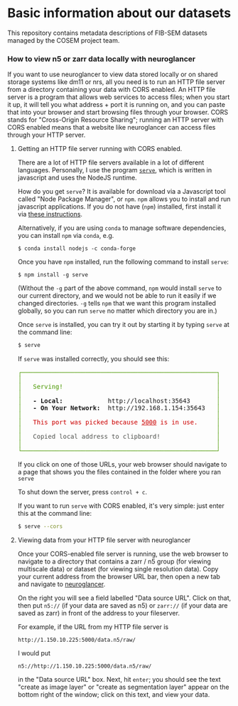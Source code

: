 # Basic information about our datasets

This repository contains metadata descriptions of FIB-SEM datasets managed by the COSEM project team.

### How to view n5 or zarr data locally with neuroglancer

If you want to use neuroglancer to view data stored locally or on shared storage systems like dm11 or nrs, all you need is to run an HTTP file server from a directory containing your data with CORS enabled. An HTTP file server is a program that allows web services to access files; when you start it up, it will tell you what address + port it is running on, and you can paste that into your browser and start browsing files through your browser. CORS stands for "Cross-Origin Resource Sharing"; running an HTTP server with CORS enabled means that a website like neuroglancer can access files through your HTTP server.

1. Getting an HTTP file server running with CORS enabled.  

    There are a lot of HTTP file servers available in a lot of different languages. Personally, I use the program [`serve`](https://www.npmjs.com/package/serve), which is written in javascript and uses the NodeJS runtime. 
    
    How do you get `serve`? It is available for download via a Javascript tool called "Node Package Manager", or `npm`. `npm` allows you to install and run javascript applications. If you do not have (`npm`) installed, first install it via [these instructions](https://www.npmjs.com/get-npm).

    Alternatively, if you are using `conda` to manage software dependencies, you can install `npm` via `conda`, e.g. 

    ```
    $ conda install nodejs -c conda-forge
    ```

    Once you have `npm` installed, run the following command to install `serve`:

    ```
    $ npm install -g serve 
    ```
    (Without the `-g` part of the above command, `npm` would install `serve` to our current directory, and we would not be able to run it easily if we changed directories. `-g` tells `npm` that we want this program installed globally, so you can run `serve` no matter which directory you are in.)

    
    Once `serve` is installed, you can try it out by starting it by typing `serve` at the command line:
    
   ```bash
   $ serve
   ``` 
   If `serve` was installed correctly, you should see this:

    <pre><font color="#4E9A06">┌────────────────────────────────────────────────────┐</font>
   <font color="#4E9A06">│</font>                                                    <font color="#4E9A06">│</font>
   <font color="#4E9A06">│</font>   <font color="#4E9A06">Serving!</font>                                         <font color="#4E9A06">│</font>
   <font color="#4E9A06">│</font>                                                    <font color="#4E9A06">│</font>
   <font color="#4E9A06">│</font>   <b>- Local:</b>            http://localhost:35643       <font color="#4E9A06">│</font>
   <font color="#4E9A06">│</font>   <b>- On Your Network:</b>  http://192.168.1.154:35643   <font color="#4E9A06">│</font>
   <font color="#4E9A06">│</font>                                                    <font color="#4E9A06">│</font>
   <font color="#4E9A06">│</font>   <font color="#CC0000">This port was picked because </font><font color="#CC0000"><u style="text-decoration-style:single">5000</u></font><font color="#CC0000"> is in use.</font>     <font color="#4E9A06">│</font>
   <font color="#4E9A06">│</font>                                                    <font color="#4E9A06">│</font>
   <font color="#4E9A06">│</font>   <font color="#555753">Copied local address to clipboard!</font>               <font color="#4E9A06">│</font>
   <font color="#4E9A06">│</font>                                                    <font color="#4E9A06">│</font>
   <font color="#4E9A06">└────────────────────────────────────────────────────┘</font></pre>

   If you click on one of those URLs, your web browser should navigate to a page that shows you the files contained in the folder where you ran `serve`

   To shut down the server, press `control + c`.

   If you want to run `serve` with CORS enabled, it's very simple: just enter this at the command line:

   ```bash
   $ serve --cors
   ```
2. Viewing data from your HTTP file server with neuroglancer
    
    Once your CORS-enabled file server is running, use the web browser to navigate to a directory that contains a zarr / n5 group (for viewing multiscale data) or dataset (for viewing single resolution data). Copy your current address from the browser URL bar, then open a new tab and navigate to [neuroglancer](http://neuroglancer-demo.appspot.com/). 
    
    On the right you will see a field labelled "Data source URL". Click on that, then put `n5://` (if your data are saved as n5) or `zarr://` (if your data are saved as zarr) in front of the address to your fileserver. 
    
    
    For example, if the URL from my HTTP file server is 
    
    `http://1.150.10.225:5000/data.n5/raw/` 
    
    I would put 
    
    `n5://http://1.150.10.225:5000/data.n5/raw/` 
    
    in the "Data source URL" box. Next, hit `enter`; you should see the text "create as image layer" or "create as segmentation layer" appear on the bottom right of the window; click on this text, and view your data.
